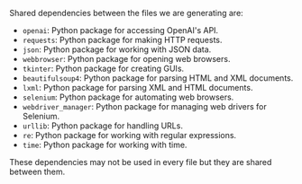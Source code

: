 Shared dependencies between the files we are generating are:

- `openai`: Python package for accessing OpenAI's API.
- `requests`: Python package for making HTTP requests.
- `json`: Python package for working with JSON data.
- `webbrowser`: Python package for opening web browsers.
- `tkinter`: Python package for creating GUIs.
- `beautifulsoup4`: Python package for parsing HTML and XML documents.
- `lxml`: Python package for parsing XML and HTML documents.
- `selenium`: Python package for automating web browsers.
- `webdriver_manager`: Python package for managing web drivers for Selenium.
- `urllib`: Python package for handling URLs.
- `re`: Python package for working with regular expressions.
- `time`: Python package for working with time.

These dependencies may not be used in every file but they are shared between them.